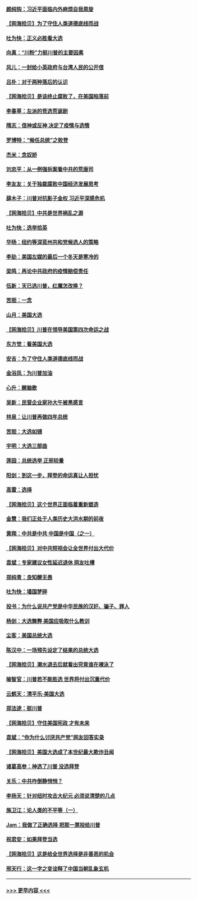 #### [颜纯钩：习近平面临内外麻烦自我周旋](../pages/nsc993/n12563356.md?t=11202203) 
#### [【网海拾贝】为了守住人类道德底线而战](../pages/nsc993/n12562542.md?t=11202203) 
#### [吐为快：正义必胜看大选](../pages/nsc993/n12561967.md?t=11202203) 
#### [向真：“川粉”力挺川普的主要因素](../pages/nsc993/n12560774.md?t=11202203) 
#### [风儿：一封给小英政府与台湾人民的公开信](../pages/nsc993/n12560581.md?t=11202203) 
#### [吕朴：对于两种落后的认识](../pages/nsc993/n12560492.md?t=11202203) 
#### [【网海拾贝】是该终止腐败了，在美国陷落前](../pages/nsc993/n12559936.md?t=11202203) 
#### [李春草：左派的竞选荒诞剧](../pages/nsc993/n12558380.md?t=11202203) 
#### [隋志：信神或反神 决定了疫情与选情](../pages/nsc993/n12558255.md?t=11202203) 
#### [罗博特：“候任总统”之败登](../pages/nsc993/n12558189.md?t=11202203) 
#### [杰米：念奴娇](../pages/nsc993/n12558174.md?t=11202203) 
#### [刘忠平：从一例强拆案看中共的荒唐司](../pages/nsc993/n12558036.md?t=11202203) 
#### [李友友：关于独裁腐败中国经济发展思考](../pages/nsc993/n12558004.md?t=11202203) 
#### [薛木子：川普对抗影子金权 习近平深感危机](../pages/nsc993/n12557342.md?t=11202203) 
#### [【网海拾贝】中共是世界祸乱之源](../pages/nsc993/n12555353.md?t=11202203) 
#### [吐为快：选举拾英](../pages/nsc993/n12555041.md?t=11202203) 
#### [华旸：纽约等深蓝州共和党候选人的策略](../pages/nsc993/n12554309.md?t=11202203) 
#### [李劼：美国左媒的最后一个冬天是寒冷的](../pages/nsc993/n12552947.md?t=11202203) 
#### [梁鸣：再论中共政府的疫情赔偿责任](../pages/nsc993/n12553012.md?t=11202203) 
#### [伍新：天已选川普，红魔怎改换？](../pages/nsc993/n12552970.md?t=11202203) 
#### [苦胆：一念](../pages/nsc993/n12552957.md?t=11202203) 
#### [山月：美国大选](../pages/nsc993/n12552446.md?t=11202203) 
#### [【网海拾贝】川普在领导美国第四次命运之战](../pages/nsc993/n12551973.md?t=11202203) 
#### [东方觉：看美国大选](../pages/nsc993/n12551647.md?t=11202203) 
#### [安吉：为了守住人类道德底线而战](../pages/nsc993/n12551111.md?t=11202203) 
#### [金浴凤：为川普加油](../pages/nsc993/n12551085.md?t=11202203) 
#### [心升：醒脑歌](../pages/nsc993/n12550984.md?t=11202203) 
#### [吴新：民营企业家孙大午被黑感言](../pages/nsc993/n12550656.md?t=11202203) 
#### [林泉：让川普再做四年总统](../pages/nsc993/n12550640.md?t=11202203) 
#### [苦胆：大选如镜](../pages/nsc993/n12550630.md?t=11202203) 
#### [宇明：大选三部曲](../pages/nsc993/n12550603.md?t=11202203) 
#### [莲园：总统选举 正邪较量](../pages/nsc993/n12550594.md?t=11202203) 
#### [阳剑：到这一步，拜登的命运真让人担忧](../pages/nsc993/n12549093.md?t=11202203) 
#### [高雷：选择](../pages/nsc993/n12549087.md?t=11202203) 
#### [【网海拾贝】这个世界正面临着重新塑造](../pages/nsc993/n12548326.md?t=11202203) 
#### [金慧：我们正处于人类历史大洪水期的前夜](../pages/nsc993/n12547914.md?t=11202203) 
#### [黄翔：中共是中共 中国是中国（之一）](../pages/nsc993/n12547576.md?t=11202203) 
#### [【网海拾贝】对中共短视会让全世界付出大代价](../pages/nsc993/n12546043.md?t=11202203) 
#### [袁斌：专家建议女性延迟退休 网友吐槽](../pages/nsc993/n12545424.md?t=11202203) 
#### [郑纯青：良知醒无畏](../pages/nsc993/n12545394.md?t=11202203) 
#### [吐为快：墙国梦碎](../pages/nsc993/n12545309.md?t=11202203) 
#### [投书：为什么说共产党是中华民族的汉奸、骗子、罪人](../pages/nsc993/n12545089.md?t=11202203) 
#### [杨剑：大选舞弊 美国应吸取什么教训](../pages/nsc993/n12543937.md?t=11202203) 
#### [尘客：美国总统大选](../pages/nsc993/n12543828.md?t=11202203) 
#### [陈汉中：一场预先设定了结果的总统大选](../pages/nsc993/n12543564.md?t=11202203) 
#### [【网海拾贝】潮水退去后就看出究竟谁在裸泳了](../pages/nsc993/n12543321.md?t=11202203) 
#### [喻智官：川普若不能胜选 世界将付出沉重代价](../pages/nsc993/n12541352.md?t=11202203) 
#### [云鹤天：清平乐‧美国大选](../pages/nsc993/n12540916.md?t=11202203) 
#### [郑法途：挺川普](../pages/nsc993/n12540898.md?t=11202203) 
#### [【网海拾贝】守住美国宪政 才有未来](../pages/nsc993/n12540423.md?t=11202203) 
#### [袁斌：“你为什么讨厌共产党”网友回答实录](../pages/nsc993/n12540208.md?t=11202203) 
#### [【网海拾贝】美国大选成了本世纪最大欺诈丑闻](../pages/nsc993/n12538029.md?t=11202203) 
#### [诸葛高参：神选了川普 没选拜登](../pages/nsc993/n12537664.md?t=11202203) 
#### [关乐：中共咋倒静悄悄？](../pages/nsc993/n12537615.md?t=11202203) 
#### [李扬天：针对纽时攻击大纪元 必须说清楚的几点](../pages/nsc993/n12536001.md?t=11202203) 
#### [施卫江：论人类的不平等（一）](../pages/nsc993/n12535700.md?t=11202203) 
#### [Jam：我做了正确选择 把那一票投给川普](../pages/nsc993/n12535743.md?t=11202203) 
#### [祝君安：如果拜登当选](../pages/nsc993/n12535726.md?t=11202203) 
#### [【网海拾贝】这是给全世界选择是非善恶的机会](../pages/nsc993/n12535061.md?t=11202203) 
#### [邢天行：这一字之变诠释了中国当朝乱象玄机](../pages/nsc993/n12533446.md?t=11202203) 

----
#### [ >>> 更早内容 <<< ](../indexes/nsc993-earlier.md)
